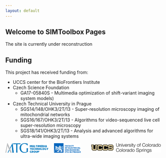 ```yaml
---
layout: default
---
```


## Welcome to SIMToolbox Pages

The site is currently under reconstruction

## Funding

This project has received funding from:

* UCCS center for the BioFrontiers Institute
* Czech Science Foundation
  - GA17-05840S - Multimedia optimization of shift-variant imaging system models)
* Czech Technical University in Prague
  - SGS14/148/OHK3/2T/13 - Super-resolution microscopy imaging of mitochondrial networks
  - SGS16/167/OHK3/2T/13 - Algorithms for video-sequenced live cell super-resolution microscopy
  - SGS18/141/OHK3/2T/13 - Analysis and advanced algorithms for ultra-wide imaging systems

<div style="display: flex; text-align: center;">
  <div style="margin-right: 10px;">
    <img src="media/mmtg.svg" alt="MMTG" height="30px">
  </div>
  <div style="flex-grow: 1; margin-right: 10px;">
    <img src="media/electrical_engineering.svg" alt="FEE, CTU in Prague" height="30px">
  </div>
  <div style="flex-grow: 2;">
    <img src="media/UCCS_Signature.svg" alt="UCCS" height="30px">
  </div>
</div>
